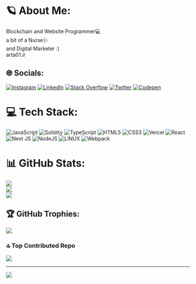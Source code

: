 # 🪐 About Me:
Blockchain and Website Programmer💻<br>a bit of a Nurse🩺<br>and Digital Marketer :)<br>arta01.ir


## 🌐 Socials:
[![Instagram](https://img.shields.io/badge/Instagram-%23E4405F.svg?logo=Instagram&logoColor=white)](https://instagrma.com/arta.0.1/) [![LinkedIn](https://img.shields.io/badge/LinkedIn-%230077B5.svg?logo=linkedin&logoColor=white)](https://www.linkedin.com/in/arta-yaqubi-998609236/) [![Stack Overflow](https://img.shields.io/badge/-Stackoverflow-FE7A16?logo=stack-overflow&logoColor=white)](https://stackoverflow.com/users/18847570) [![Twitter](https://img.shields.io/badge/Twitter-%231DA1F2.svg?logo=Twitter&logoColor=white)](https://twitter.com/@Arta1__) [![Codepen](https://img.shields.io/badge/Codepen-000000?style=for-the-badge&logo=codepen&logoColor=white)](https://codepen.io/arta-01) 

# 💻 Tech Stack:
![JavaScript](https://img.shields.io/badge/javascript-%23323330.svg?style=flat&logo=javascript&logoColor=%23F7DF1E) ![Solidity](https://img.shields.io/badge/Solidity-%23363636.svg?style=flat&logo=solidity&logoColor=white) ![TypeScript](https://img.shields.io/badge/typescript-%23007ACC.svg?style=flat&logo=typescript&logoColor=white) ![HTML5](https://img.shields.io/badge/html5-%23E34F26.svg?style=flat&logo=html5&logoColor=white) ![CSS3](https://img.shields.io/badge/css3-%231572B6.svg?style=flat&logo=css3&logoColor=white) ![Vercel](https://img.shields.io/badge/vercel-%23000000.svg?style=flat&logo=vercel&logoColor=white) ![React](https://img.shields.io/badge/react-%2320232a.svg?style=flat&logo=react&logoColor=%2361DAFB) ![Next JS](https://img.shields.io/badge/Next-black?style=flat&logo=next.js&logoColor=white) ![NodeJS](https://img.shields.io/badge/node.js-6DA55F?style=flat&logo=node.js&logoColor=white) ![LINUX](https://img.shields.io/badge/Linux-FCC624?style=flat&logo=linux&logoColor=black) ![Webpack](https://img.shields.io/badge/webpack-%238DD6F9.svg?style=flat&logo=webpack&logoColor=black)
# 📊 GitHub Stats:
![](https://github-readme-stats.vercel.app/api?username=arta-01&theme=great-gatsby&hide_border=false&include_all_commits=false&count_private=false)<br/>
![](https://github-readme-streak-stats.herokuapp.com/?user=arta-01&theme=great-gatsby&hide_border=false)<br/>
![](https://github-readme-stats.vercel.app/api/top-langs/?username=arta-01&theme=great-gatsby&hide_border=false&include_all_commits=false&count_private=false&layout=compact)

## 🏆 GitHub Trophies:
![](https://github-profile-trophy.vercel.app/?username=arta-01&theme=chalk&no-frame=true&no-bg=false&margin-w=4)

### 🔝 Top Contributed Repo
![](https://github-contributor-stats.vercel.app/api?username=arta-01&limit=5&theme=nord&combine_all_yearly_contributions=true)

---
[![](https://visitcount.itsvg.in/api?id=arta-01&icon=0&color=6)](https://visitcount.itsvg.in)

<!-- Proudly created with GPRM ( https://gprm.itsvg.in ) -->
